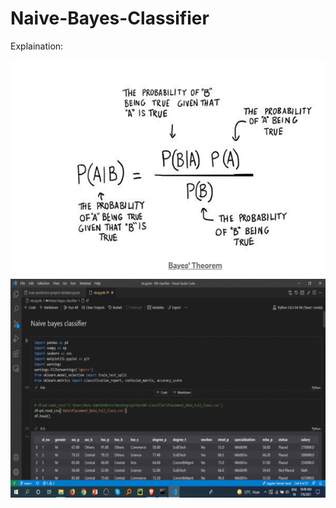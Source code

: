 # Naive-Bayes-Classifier

Explaination:

 <img align="left" alt="GIF" src="https://github.com/HotuRam/Naive-Bayes-Classifier/blob/main/images/Screenshot%20(365).png?raw=true" width="600" height="350" />
 

 <img align="left" alt="GIF" src="https://github.com/HotuRam/Naive-Bayes-Classifier/blob/main/Webp.net-gifmaker.gif?raw=true" width="600" height="350" />


